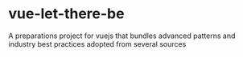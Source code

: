 # vue-let-there-be
A preparations project for vuejs that bundles advanced patterns and industry best practices adopted from several sources
